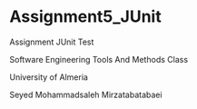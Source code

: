 # Assignment5_JUnit
Assignment JUnit Test

Software Engineering Tools And Methods Class

University of Almeria

Seyed Mohammadsaleh Mirzatabatabaei
